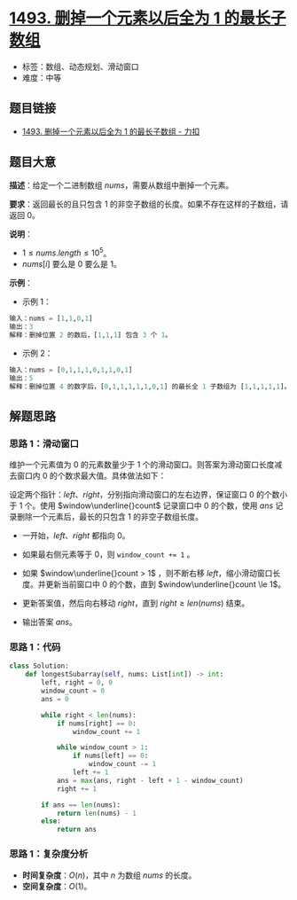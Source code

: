# [1493. 删掉一个元素以后全为 1 的最长子数组](https://leetcode.cn/problems/longest-subarray-of-1s-after-deleting-one-element/)

- 标签：数组、动态规划、滑动窗口
- 难度：中等

## 题目链接

- [1493. 删掉一个元素以后全为 1 的最长子数组 - 力扣](https://leetcode.cn/problems/longest-subarray-of-1s-after-deleting-one-element/)

## 题目大意

**描述**：给定一个二进制数组 $nums$，需要从数组中删掉一个元素。

**要求**：返回最长的且只包含 $1$ 的非空子数组的长度。如果不存在这样的子数组，请返回 $0$。

**说明**：

- $1 \le nums.length \le 10^5$。
- $nums[i]$ 要么是 $0$ 要么是 $1$。

**示例**：

- 示例 1：

```python
输入：nums = [1,1,0,1]
输出：3
解释：删掉位置 2 的数后，[1,1,1] 包含 3 个 1。
```

- 示例 2：

```python
输入：nums = [0,1,1,1,0,1,1,0,1]
输出：5
解释：删掉位置 4 的数字后，[0,1,1,1,1,1,0,1] 的最长全 1 子数组为 [1,1,1,1,1]。
```

## 解题思路

### 思路 1：滑动窗口

维护一个元素值为 $0$ 的元素数量少于 $1$ 个的滑动窗口。则答案为滑动窗口长度减去窗口内 $0$ 的个数求最大值。具体做法如下：

设定两个指针：$left$、$right$，分别指向滑动窗口的左右边界，保证窗口 $0$ 的个数小于 $1$ 个。使用 $window\underline{}count$ 记录窗口中 $0$ 的个数，使用 $ans$ 记录删除一个元素后，最长的只包含 $1$ 的非空子数组长度。

- 一开始，$left$、$right$ 都指向 $0$。

- 如果最右侧元素等于 $0$，则 `window_count += 1` 。

- 如果 $window\underline{}count > 1$ ，则不断右移 $left$，缩小滑动窗口长度。并更新当前窗口中 $0$ 的个数，直到 $window\underline{}count \le 1$。
- 更新答案值，然后向右移动 $right$，直到 $right \ge len(nums)$ 结束。
- 输出答案 $ans$。

### 思路 1：代码

```python
class Solution:
    def longestSubarray(self, nums: List[int]) -> int:
        left, right = 0, 0
        window_count = 0
        ans = 0

        while right < len(nums):
            if nums[right] == 0:
                window_count += 1

            while window_count > 1:
                if nums[left] == 0:
                    window_count -= 1
                left += 1
            ans = max(ans, right - left + 1 - window_count)
            right += 1

        if ans == len(nums):
            return len(nums) - 1
        else:
            return ans
```

### 思路 1：复杂度分析

- **时间复杂度**：$O(n)$，其中 $n$ 为数组 $nums$ 的长度。
- **空间复杂度**：$O(1)$。

